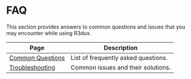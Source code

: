 # FAQ

This section provides answers to common questions and issues that you may encounter while using R3dux.

| Page                                    | Description                         |
|-----------------------------------------|-------------------------------------|
| [Common Questions](common-questions.md) | List of frequently asked questions. |
| [Troubleshooting](troubleshooting.md)   | Common issues and their solutions.  |
